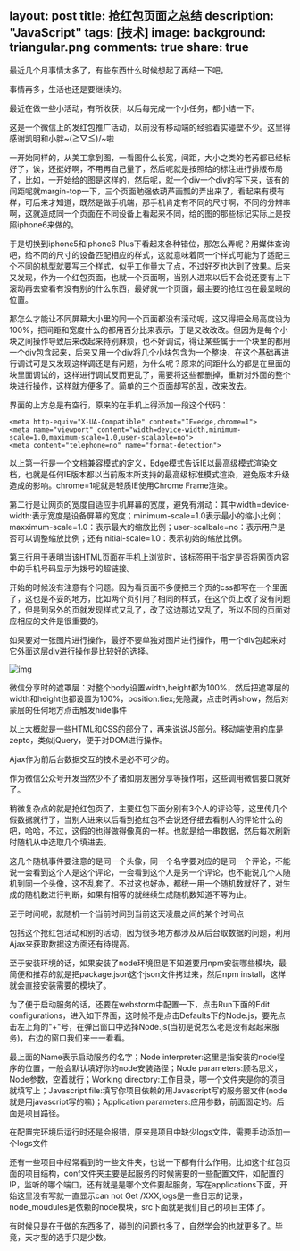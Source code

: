 layout: post
title: 抢红包页面之总结
description: "JavaScript"
tags: [技术]
image:
background: triangular.png
comments: true
share: true
---

最近几个月事情太多了，有些东西什么时候想起了再结一下吧。

事情再多，生活也还是要继续的。

最近在做一些小活动，有所收获，以后每完成一个小任务，都小结一下。

这是一个微信上的发红包推广活动，以前没有移动端的经验着实碰壁不少。这里得感谢凯明和小胖~\(≧▽≦)/~啦

一开始同样的，从美工拿到图，一看图什么长宽，间距，大小之类的老芮都已经标好了，诶，还挺好啊，不用再自己量了，然后呢就是按照给的标注进行排版布局了，比如，一开始给的图是这样的，然后呢，就一个div一个div的写下来，该有的间距呢就margin-top一下，三个页面勉强依葫芦画瓢的弄出来了，看起来有模有样，可后来才知道，既然是做手机端，那手机肯定有不同的尺寸啊，不同的分辨率啊，这就造成同一个页面在不同设备上看起来不同，给的图的那些标记实际上是按照iphone6来做的。

于是切换到iphone5和iphone6 Plus下看起来各种错位，那怎么弄呢？用媒体查询吧，给不同的尺寸的设备匹配相应的样式，这就意味着同一个样式可能为了适配三个不同的机型就要写三个样式，似乎工作量大了点，不过好歹也达到了效果。后来又发现，作为一个红包页面，也就一个页面啊，当别人进来以后不会说还要有上下滚动再去查看有没有别的什么东西，最好就一个页面，最主要的抢红包在最显眼的位置。

那怎么才能让不同屏幕大小里的同一个页面都没有滚动呢，这又得把全局高度设为100%，把间距和宽度什么的都用百分比来表示，于是又改改改。但因为是每个小块之间操作导致后来改起来特别麻烦，也不好调试，得让某些属于一个块里的都用一个div包含起来，后来又用一个div将几个小块包含为一个整块，在这个基础再进行调试可是又发现这样调还是有问题，为什么呢？原来的间距什么的都是在里面的块里面调试的，这样进行调试反而更乱了，需要将这些都删掉，重新对外面的整个块进行操作，这样就方便多了。简单的三个页面却写的乱，改来改去。

界面的上方总是有空行，原来的在手机上得添加一段这个代码：

	<meta http-equiv="X-UA-Compatible" content="IE=edge,chrome=1">
	<meta name="viewport" content="width=device-width,minimum-scale=1.0,maximum-scale=1.0,user-scalable=no">
	<meta content="telephone=no" name="format-detection">

以上第一行是一个文档兼容模式的定义，Edge模式告诉IE以最高级模式渲染文档，也就是任何IE版本都以当前版本所支持的最高级标准模式渲染，避免版本升级造成的影响。chrome=1呢就是轻质IE使用Chrome Frame渲染。

第二行是让网页的宽度自适应手机屏幕的宽度，避免有滑动：其中width=device-width:表示宽度是设备屏幕的宽度；minimum-scale=1.0表示最小的缩小比例；maxximum-scale=1.0：表示最大的缩放比例；user-scalbale=no：表示用户是否可以调整缩放比例；还有initial-scale=1.0：表示初始的缩放比例。

第三行用于表明当该HTML页面在手机上浏览时，该标签用于指定是否将网页内容中的手机号码显示为拨号的超链接。

开始的时候没有注意有个问题。因为看页面不多便把三个页的css都写在一个里面了，这也是不妥的地方，比如两个页引用了相同的样式，在这个页上改了没有问题了，但是到另外的页就发现样式又乱了，改了这边那边又乱了，所以不同的页面对应相应的文件是很重要的。

如果要对一张图片进行操作，最好不要单独对图片进行操作，用一个div包起来对它外面这层div进行操作是比较好的选择。

![img](http://7vznhl.com1.z0.glb.clouddn.com/2015-8-20-01.jpg)

微信分享时的遮罩层：对整个body设置width,height都为100%，然后把遮罩层的width和height也都设置为100%，position:fiex;先隐藏，点击时再show，然后对蒙层的任何地方点击触发hide事件

以上大概就是一些HTML和CSS的部分了，再来说说JS部分。移动端使用的库是zepto，类似jQuery，便于对DOM进行操作。

Ajax作为前后台数据交互的技术是必不可少的。

作为微信公众号开发当然少不了诸如朋友圈分享等操作啦，这些调用微信接口就好了。

稍微复杂点的就是抢红包页了，主要红包下面分别有3个人的评论等，这里传几个假数据就行了，当别人进来以后看到抢红包不会说还仔细去看别人的评论什么的吧，哈哈，不过，这假的也得做得像真的一样。也就是给一串数据，然后每次刷新时随机从中选取几个填进去。

这几个随机事件要注意的是同一个头像，同一个名字要对应的是同一个评论，不能说一会看到这个人是这个评论，一会看到这个人是另一个评论，也不能说几个人随机到同一个头像，这不乱套了。不过这也好办，都统一用一个随机数就好了，对生成的随机数进行判断，如果有相等的就继续生成随机数知道不等为止。

至于时间呢，就随机一个当前时间到当前这天凌晨之间的某个时间点

包括这个抢红包活动和别的活动，因为很多地方都涉及从后台取数据的问题，利用Ajax来获取数据这方面还有待提高。

至于安装环境的话，如果安装了node环境但是不知道要用npm安装哪些模块，最简便和推荐的就是把package.json这个json文件拷过来，然后npm install，这样就会直接安装需要的模块了。

为了便于启动服务的话，还要在webstorm中配置一下，点击Run下面的Edit configurations，进入如下界面，这时候不是点击Defaults下的Node.js，要先点击左上角的"+"号，在弹出窗口中选择Node.js(当初是说怎么老是没有起起来服务)，右边的窗口我们来一一看看。

最上面的Name表示启动服务的名字；Node interpreter:这里是指安装的node程序的位置，一般会默认填好你的node安装路径；Node parameters:顾名思义，Node参数，空着就行；Working directory:工作目录，哪一个文件夹是你的项目就填写上；Javascript file:填写你项目依赖的用Javascript写的服务器文件(node就是用javascript写的嘛)；Application parameters:应用参数，前面固定的。后面是项目路径。

在配置完环境后运行时还是会报错，原来是项目中缺少logs文件，需要手动添加一个logs文件

还有一些项目中经常看到的一些文件夹，也说一下都有什么作用。比如这个红包页面的项目结构，conf文件夹主要是起服务的时候需要的一些配置文件，如配置的IP，监听的哪个端口，还有就是是哪个文件要起服务，写在applications下面，开始这里没有写就一直显示can not Get /XXX,logs是一些日志的记录，node_moudules是依赖的node模块，src下面就是我们自己的项目主体了。

有时候只是在于做的东西多了，碰到的问题也多了，自然学会的也就更多了。毕竟，天才型的选手只是少数。